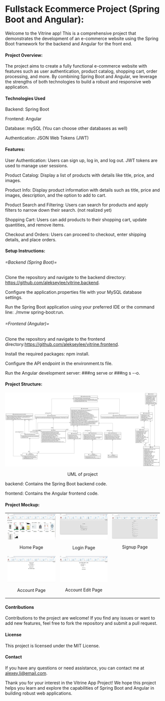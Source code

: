 # Fullstack Ecommerce Project (Spring Boot and Angular):

Welcome to the Vitrine app! This is a comprehensive project that demonstrates the development of an e-commerce website using the Spring Boot framework for the backend and Angular for the front end.

#### Project Overview:

The project aims to create a fully functional e-commerce website with features such as user authentication, product catalog, shopping cart, order processing, and more. By combining Spring Boot and Angular, we leverage the strengths of both technologies to build a robust and responsive web application.

#### Technologies Used

Backend: Spring Boot

Frontend: Angular

Database: mySQL (You can choose other databases as well)

Authentication: JSON Web Tokens (JWT)

#### Features:

User Authentication: Users can sign up, log in, and log out. JWT tokens are used to manage user sessions.

Product Catalog: Display a list of products with details like title, price, and images.

Product Info: Display product information with details such as title, price and images, description,  and the option to add to cart.

Product Search and Filtering: Users can search for products and apply filters to narrow down their search. (not realized yet)

Shopping Cart: Users can add products to their shopping cart, update quantities, and remove items.

Checkout and Orders: Users can proceed to checkout, enter shipping details, and place orders.

#### Setup Instructions:

###### =Backend (Spring Boot)=

Clone the repository and navigate to the backend directory: https://github.com/alekseylee/vitrine.backend.

Configure the application.properties file with your MySQL database settings.

Run the Spring Boot application using your preferred IDE or the command line: ./mvnw spring-boot:run.

###### =Frontend (Angular)=

Clone the repository and navigate to the frontend directory:https://github.com/alekseylee/vitrine.frontend.

Install the required packages: npm install.

Configure the API endpoint in the environment.ts file.

Run the Angular development server: ###ng serve or ###ng s --o.

#### Project Structure:

 <div align="center">
      <img src="https://github.com/alekseylee/vitrine.frontend/blob/main/src/assets/static/mockup/project UML.png?raw=true" width="auto" height="auto" />
      <p>UML of project</p>
    </div>

backend: Contains the Spring Boot backend code.

frontend: Contains the Angular frontend code.

#### Project Mockup:
<table>
  <tr>
    <td align="center">
      <img src="https://github.com/alekseylee/vitrine.frontend/blob/main/src/assets/static/mockup/home-page.jpg?raw=true" width="auto" height="auto" />
      <p>Home Page</p>
    </td>
    <td align="center">
      <img src="https://github.com/alekseylee/vitrine.frontend/blob/main/src/assets/static/mockup/login-page.jpg?raw=true" width="auto" height="auto" />
      <p>Login Page</p>
    </td>
    <td align="center">
      <img src="https://github.com/alekseylee/vitrine.frontend/blob/main/src/assets/static/mockup/signup-page.jpg?raw=true" width="auto" height="auto" />
      <p>Signup Page</p>
    </td>
  </tr>
  <tr>
    <td align="center">
      <img src="https://github.com/alekseylee/vitrine.frontend/blob/main/src/assets/static/mockup/account-page.jpg?raw=true" width="auto" height="auto" />
      <p>Account Page</p>
    </td>
    <td align="center">
      <img src="https://github.com/alekseylee/vitrine.frontend/blob/main/src/assets/static/mockup/account-edit-page.jpg?raw=true" width="auto" height="auto" />
      <p>Account Edit Page</p>
    </td>
  </tr>
</table>


#### Contributions

Contributions to the project are welcome! If you find any issues or want to add new features, feel free to fork the repository and submit a pull request.

#### License

This project is licensed under the MIT License.

#### Contact

If you have any questions or need assistance, you can contact me at alexey.li@email.com.

Thank you for your interest in the Vitrine App Project! We hope this project helps you learn and explore the capabilities of Spring Boot and Angular in building robust web applications.

